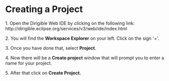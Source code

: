 
<h1>Creating a Project</h1>
<p>1. Open the Dirigible Web IDE by clicking on the following link: http://dirigible.eclipse.org/services/v3/web/ide/index.html</p>
<p>2. You will find the <b>Workspace Explorer</b> on your left. Click on the sign '+'.</p>
<p>3. Once you have done that, select <b>Project</b>.</p>
<p>4. Now there will be a <b>Create project</b> window that will prompt you to enter a name for your project.</p>
<p>5. After that click on <b>Create Project<b/>.</p>
